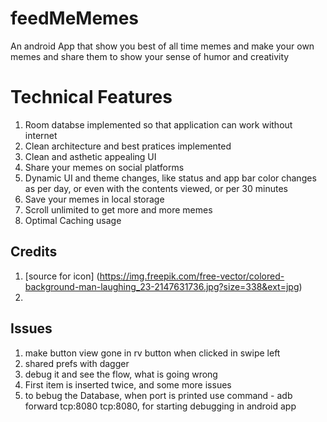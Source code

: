 # feedMeMemes
An android App that show you best of all time memes and make your own memes and share them to show your sense of humor and creativity

# Technical Features
1. Room databse implemented so that application can work without internet
2. Clean architecture and best pratices implemented
3. Clean and asthetic appealing UI
4. Share your memes on social platforms
5. Dynamic UI and theme changes, like status and app bar color changes as per day, or even with the contents viewed, or per 30 minutes
6. Save your memes in local storage
7. Scroll unlimited to get more and more memes
8. Optimal Caching usage 

## Credits
1. [source for icon] (https://img.freepik.com/free-vector/colored-background-man-laughing_23-2147631736.jpg?size=338&ext=jpg)
2. 

## Issues
1. make button view gone in rv button when clicked in swipe left
6. shared prefs with dagger
10. debug it and see the flow, what is going wrong
11. First item is inserted twice, and some more issues
12. to bebug the Database, when port is printed  use command - adb forward tcp:8080 tcp:8080, for starting debugging in android app